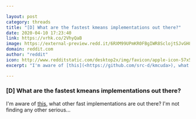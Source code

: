 ```yaml
---

layout: post
category: threads
title: "[D] What are the fastest kmeans implementations out there?"
date: 2020-04-10 17:23:40
link: https://vrhk.co/2VhyQaB
image: https://external-preview.redd.it/6RXM99UPmKR0FBgIWR8SclojtSJvGH8kUD7vEtj2w_M.jpg?width=360&height=188.481675393&auto=webp&crop=360:188.481675393,smart&s=eb49c0b4c965e1739ce28bb56a7a51913a144e75
domain: reddit.com
author: "reddit"
icon: http://www.redditstatic.com/desktop2x/img/favicon/apple-icon-57x57.png
excerpt: "I'm aware of [this](<https://github.com/src-d/kmcuda>), what other fast implementations are out there? I'm not finding any other serious..."

---
```


### [D] What are the fastest kmeans implementations out there?

I'm aware of [this](<https://github.com/src-d/kmcuda>), what other fast implementations are out there? I'm not finding any other serious...